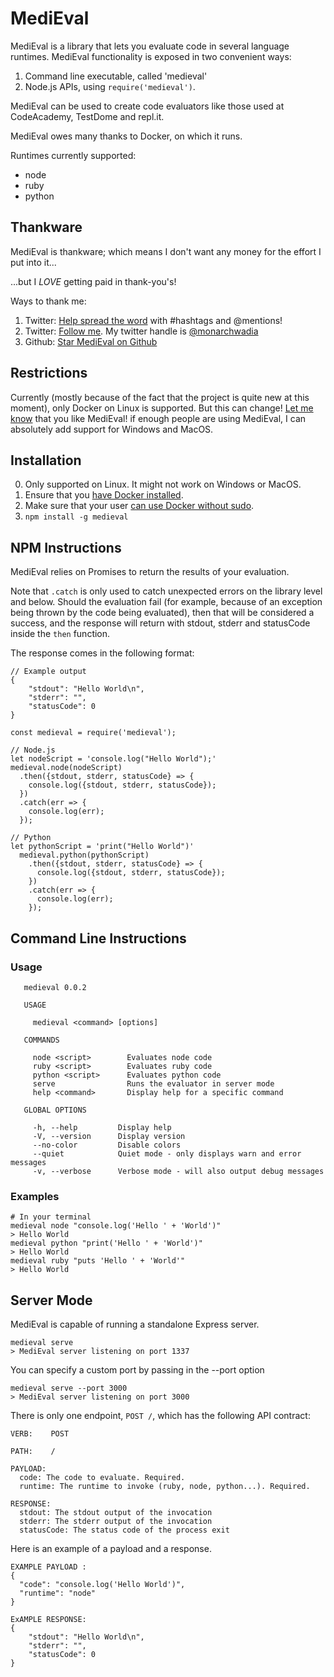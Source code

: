 # MediEval

MediEval is a library that lets you evaluate code in several language runtimes. MediEval functionality is exposed in two convenient ways:
1. Command line executable, called 'medieval'
2. Node.js APIs, using `require('medieval')`. 

MediEval can be used to create code evaluators like those used at CodeAcademy, TestDome and repl.it. 

MediEval owes many thanks to Docker, on which it runs.

Runtimes currently supported:
* node
* ruby
* python

## Thankware
MediEval is thankware; which means I don't want any money for the effort I put into it... 

...but I *LOVE* getting paid in thank-you's!

Ways to thank me:
1. Twitter: [Help spread the word](https://twitter.com/intent/tweet?text=Hey%20%40monarchwadia!%20I%20love%20using%20%23MediEval!%20Thank%20you%20for%20the%20good%20work!%20https%3A%2F%2Fwww.npmjs.com%2Fmedieval%20%23javascript%20%40npmjs%20%40Docker) with #hashtags and @mentions! 
2. Twitter: [Follow me](https://twitter.com/intent/follow?screen_name=monarchwadia). My twitter handle is [@monarchwadia](https://twitter.com/monarchwadia)
3. Github: [Star MediEval on Github](https://github.com/monarchjhaveri/medieval)

## Restrictions
Currently (mostly because of the fact that the project is quite new at this moment), only Docker on Linux is supported. But this can change! [Let me know](https://github.com/monarchjhaveri/medieval#thankware) that you like MediEval! if enough people are using MediEval, I can absolutely add support for Windows and MacOS.

## Installation
0. Only supported on Linux. It might not work on Windows or MacOS. 
1. Ensure that you [have Docker installed](https://www.docker.com/).
2. Make sure that your user [can use Docker without sudo](https://askubuntu.com/questions/477551/how-can-i-use-docker-without-sudo).
3. `npm install -g medieval`

## NPM Instructions

MediEval relies on Promises to return the results of your evaluation. 

Note that `.catch` is only used to catch unexpected errors on the library level and below. Should the evaluation fail (for example, because of an exception being thrown by the code being evaluated), then that will be considered a success, and the response will return with stdout, stderr and statusCode inside the `then` function.

The response comes in the following format:

```
// Example output
{
    "stdout": "Hello World\n",
    "stderr": "",
    "statusCode": 0
}
```


```
const medieval = require('medieval');

// Node.js
let nodeScript = 'console.log("Hello World");'
medieval.node(nodeScript)
  .then({stdout, stderr, statusCode} => {
    console.log({stdout, stderr, statusCode});  
  })
  .catch(err => {
    console.log(err);
  });

// Python
let pythonScript = 'print("Hello World")'
  medieval.python(pythonScript)
    .then({stdout, stderr, statusCode} => {
      console.log({stdout, stderr, statusCode});  
    })
    .catch(err => {
      console.log(err);
    });
```

## Command Line Instructions

### Usage

```
   medieval 0.0.2 
     
   USAGE

     medieval <command> [options]

   COMMANDS

     node <script>        Evaluates node code                
     ruby <script>        Evaluates ruby code                
     python <script>      Evaluates python code              
     serve                Runs the evaluator in server mode  
     help <command>       Display help for a specific command

   GLOBAL OPTIONS

     -h, --help         Display help                                      
     -V, --version      Display version                                   
     --no-color         Disable colors                                    
     --quiet            Quiet mode - only displays warn and error messages
     -v, --verbose      Verbose mode - will also output debug messages    
```

### Examples

```
# In your terminal
medieval node "console.log('Hello ' + 'World')"
> Hello World
medieval python "print('Hello ' + 'World')"
> Hello World
medieval ruby "puts 'Hello ' + 'World'"
> Hello World
```

## Server Mode

MediEval is capable of running a standalone Express server.

```
medieval serve
> MediEval server listening on port 1337
```

You can specify a custom port by passing in the --port option

```
medieval serve --port 3000
> MediEval server listening on port 3000
```

There is only one endpoint, `POST /`, which has the following API contract:

```
VERB:    POST

PATH:    /

PAYLOAD:
  code: The code to evaluate. Required.
  runtime: The runtime to invoke (ruby, node, python...). Required.

RESPONSE:
  stdout: The stdout output of the invocation
  stderr: The stderr output of the invocation
  statusCode: The status code of the process exit
```

Here is an example of a payload and a response.

```
EXAMPLE PAYLOAD : 
{
  "code": "console.log('Hello World')",
  "runtime": "node"
}

ExAMPLE RESPONSE:
{
    "stdout": "Hello World\n",
    "stderr": "",
    "statusCode": 0
}

```